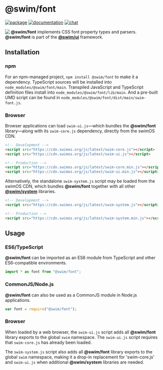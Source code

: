 # @swim/font

[![package](https://img.shields.io/npm/v/@swim/font.svg)](https://www.npmjs.com/package/@swim/font)
[![documentation](https://img.shields.io/badge/doc-TypeDoc-blue.svg)](https://docs.swimos.org/js/latest/modules/_swim_font.html)
[![chat](https://img.shields.io/badge/chat-Gitter-green.svg)](https://gitter.im/swimos/community)

<a href="https://www.swimos.org"><img src="https://docs.swimos.org/readme/marlin-blue.svg" align="left"></a>

**@swim/font** implements CSS font property types and parsers.  **@swim/font**
is part of the [**@swim/ui**](https://github.com/swimos/swim/tree/master/swim-system-js/swim-ui-js/@swim/ui)
framework.

## Installation

### npm

For an npm-managed project, `npm install @swim/font` to make it a dependency.
TypeScript sources will be installed into `node_modules/@swim/font/main`.
Transpiled JavaScript and TypeScript definition files install into
`node_modules/@swim/font/lib/main`.  And a pre-built UMD script can
be found in `node_modules/@swim/font/dist/main/swim-font.js`.

### Browser

Browser applications can load `swim-ui.js`—which bundles the **@swim/font**
library—along with its `swim-core.js` dependency, directly from the swimOS CDN.

```html
<!-- Development -->
<script src="https://cdn.swimos.org/js/latest/swim-core.js"></script>
<script src="https://cdn.swimos.org/js/latest/swim-ui.js"></script>

<!-- Production -->
<script src="https://cdn.swimos.org/js/latest/swim-core.min.js"></script>
<script src="https://cdn.swimos.org/js/latest/swim-ui.min.js"></script>
```

Alternatively, the standalone `swim-system.js` script may be loaded
from the swimOS CDN, which bundles **@swim/font** together with all other
[**@swim/system**](https://github.com/swimos/swim/tree/master/swim-system-js/@swim/system)
libraries.

```html
<!-- Development -->
<script src="https://cdn.swimos.org/js/latest/swim-system.js"></script>

<!-- Production -->
<script src="https://cdn.swimos.org/js/latest/swim-system.min.js"></script>
```

## Usage

### ES6/TypeScript

**@swim/font** can be imported as an ES6 module from TypeScript and other
ES6-compatible environments.

```typescript
import * as font from "@swim/font";
```

### CommonJS/Node.js

**@swim/font** can also be used as a CommonJS module in Node.js applications.

```javascript
var font = require("@swim/font");
```

### Browser

When loaded by a web browser, the `swim-ui.js` script adds all
**@swim/font** library exports to the global `swim` namespace.  The
`swim-ui.js` script requires that `swim-core.js` has already been loaded.

The `swim-system.js` script also adds all **@swim/font** library exports
to the global `swim` namespace, making it a drop-in replacement for
'swim-core.js' and `swim-ui.js` when additional **@swim/system**
libraries are needed.
